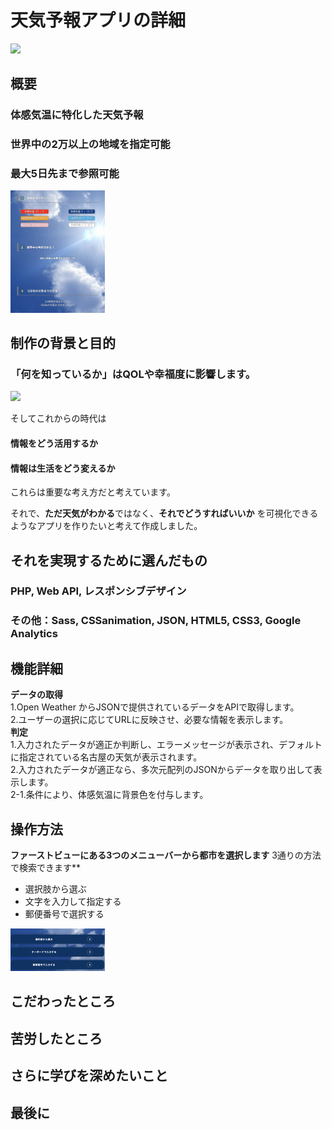 # 天気予報アプリの詳細
<img src="https://github.com/Tatsumi-I/For-php_dockerDev/blob/master/weather.gif" width="30%">


## 概要
### 体感気温に特化した天気予報
### 世界中の2万以上の地域を指定可能
### 最大5日先まで参照可能

<img src="https://github.com/Tatsumi-I/For-php_dockerDev/blob/master/weather_shot03.png" width="30%">

  
## 制作の背景と目的

### 「何を知っているか」はQOLや幸福度に影響します。
<img src="https://unsplash.com/photos/z0nVqfrOqWA" width="30%">

そしてこれからの時代は
#### 情報をどう活用するか
#### 情報は生活をどう変えるか
これらは重要な考え方だと考えています。

それで、**ただ天気がわかる**ではなく、**それでどうすればいいか**
を可視化できるようなアプリを作りたいと考えて作成しました。

<!-- <img src="https://github.com/Tatsumi-I/For-php_dockerDev/blob/master/weather_shot01.png" width="30%"> -->

## それを実現するために選んだもの
### PHP, Web API, レスポンシブデザイン
### その他：Sass, CSSanimation, JSON, HTML5, CSS3, Google Analytics

## 機能詳細  
**データの取得**  
 1.Open Weather からJSONで提供されているデータをAPIで取得します。  
 2.ユーザーの選択に応じてURLに反映させ、必要な情報を表示します。  
 **判定**  
 1.入力されたデータが適正か判断し、エラーメッセージが表示され、デフォルトに指定されている名古屋の天気が表示されます。  
 2.入力されたデータが適正なら、多次元配列のJSONからデータを取り出して表示します。  
      2-1.条件により、体感気温に背景色を付与します。  

## 操作方法
 **ファーストビューにある3つのメニューバーから都市を選択します**
 3通りの方法で検索できます**
 - 選択肢から選ぶ
 - 文字を入力して指定する
 - 郵便番号で選択する
 <img src="https://github.com/Tatsumi-I/For-php_dockerDev/blob/master/weather_shot.png" width="30%">

## こだわったところ


## 苦労したところ


## さらに学びを深めたいこと
### 
### 
### 

## 最後に
### 

